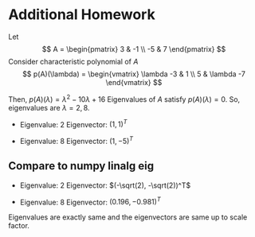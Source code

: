 # Additional Homework

Let 
$$
A = \begin{pmatrix}
3 & -1 \\
-5 & 7
\end{pmatrix}
$$
Consider characteristic polynomial of $A$
$$
p(A)(\lambda) = \begin{vmatrix}
\lambda -3 & 1 \\
5 & \lambda -7
\end{vmatrix}
$$

Then, $p(A)(\lambda) = \lambda^2 - 10\lambda + 16$
Eigenvalues of $A$ satisfy $p(A)(\lambda)=0$. So, eigenvalues are 
$\lambda=2,8.$

* Eigenvalue: $2$
  Eigenvector: $(1,1)^T$
  
* Eigenvalue: $8$
  Eigenvector: $(1,-5)^T$

## Compare to numpy linalg eig

* Eigenvalue: $2$
  Eigenvector: $(-\sqrt(2), -\sqrt(2))^T$

* Eigenvalue: $8$
  Eigenvector: $(0.196, -0.981)^T$

Eigenvalues are exactly same and the eigenvectors are same up to scale factor.
